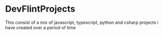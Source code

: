 # DevFlintProjects
This consist of a mix of javascript, typescript, python and csharp projects i have created over a period of time
